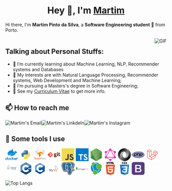 
<h1 align="center"> Hey 👋, I'm <a href="https://motapinto.github.io/">Martim </a></h1>

Hi there, I'm **Martim Pinto da Silva**, a **Software Engineering student** 🚀 from Porto. 
</br>
</br>
<img align="right" alt="GIF" src="https://i.pinimg.com/originals/e4/26/70/e426702edf874b181aced1e2fa5c6cde.gif" />
## Talking about Personal Stuffs:
- 🌱 I’m currently learning about Machine Learning, NLP, Recommender systems and Databases
- 🤔 My interests are with Natural Language Processing, Recommender systems, Web Development and Machine Learning;
- 💼 I’m pursuing a Masters's degree in Software Engineering;
- 📝 See my [Curriculum Vitae](https://drive.google.com/file/d/1abgUGNIbx0OfUkuogAy0CsI5StcA-sDa/view?usp=sharing) to get more info.

## 📫 How to reach me 
<a href="mailto:martimpintodasilva@gmail.com">
  <img align="left" alt="Martim's Email" height="40" src="https://i.imgur.com/MpHzeb6.png" />
</a>
<a href="https://www.linkedin.com/in/martim-pinto-da-silva-543a01183/">
  <img align="left" alt="Martim's LinkdeIn" height="40" src="https://i.imgur.com/KdLlbBV.png" />
</a>
<a href="https://www.instagram.com/martim_ps/">
  <img align="left" alt="Martim's Instagram" height="40" src="https://i.imgur.com/Nkq9zwN.png" />
</a>
<br/>

## 🚀 Some tools I use  

 <code><img height="40" src="https://raw.githubusercontent.com/github/explore/80688e429a7d4ef2fca1e82350fe8e3517d3494d/topics/docker/docker.png"></code>
 <code><img height="40" src="https://raw.githubusercontent.com/github/explore/80688e429a7d4ef2fca1e82350fe8e3517d3494d/topics/python/python.png"></code>
 <code><img height="40" src="https://raw.githubusercontent.com/github/explore/80688e429a7d4ef2fca1e82350fe8e3517d3494d/topics/tensorflow/tensorflow.png"></code>
 <code><img height="40" src="https://raw.githubusercontent.com/github/explore/80688e429a7d4ef2fca1e82350fe8e3517d3494d/topics/git/git.png"></code>
 <code><img height="40" src="https://raw.githubusercontent.com/github/explore/80688e429a7d4ef2fca1e82350fe8e3517d3494d/topics/javascript/javascript.png"></code>
 <code><img height="40" src="https://raw.githubusercontent.com/github/explore/80688e429a7d4ef2fca1e82350fe8e3517d3494d/topics/typescript/typescript.png"></code>
 <code><img height="40" src="https://raw.githubusercontent.com/github/explore/80688e429a7d4ef2fca1e82350fe8e3517d3494d/topics/nodejs/nodejs.png"></code>
 <code><img height="40" src="https://raw.githubusercontent.com/github/explore/80688e429a7d4ef2fca1e82350fe8e3517d3494d/topics/graphql/graphql.png"></code>
 <code><img height="40" src="https://raw.githubusercontent.com/github/explore/80688e429a7d4ef2fca1e82350fe8e3517d3494d/topics/json/json.png"></code>
 <code><img height="40" src="https://raw.githubusercontent.com/github/explore/80688e429a7d4ef2fca1e82350fe8e3517d3494d/topics/php/php.png"></code>
 <code><img height="40" src="https://raw.githubusercontent.com/github/explore/80688e429a7d4ef2fca1e82350fe8e3517d3494d/topics/laravel/laravel.png"></code>
  </br>
 <code><img height="40" src="https://raw.githubusercontent.com/github/explore/80688e429a7d4ef2fca1e82350fe8e3517d3494d/topics/java/java.png"></code>
 <code><img height="40" src="https://raw.githubusercontent.com/github/explore/80688e429a7d4ef2fca1e82350fe8e3517d3494d/topics/cpp/cpp.png"></code>
 <code><img height="40" src="https://raw.githubusercontent.com/github/explore/80688e429a7d4ef2fca1e82350fe8e3517d3494d/topics/c/c.png"></code>
 <code><img height="40" src="https://raw.githubusercontent.com/github/explore/80688e429a7d4ef2fca1e82350fe8e3517d3494d/topics/mysql/mysql.png"></code>
 <code><img height="40" src="https://raw.githubusercontent.com/github/explore/80688e429a7d4ef2fca1e82350fe8e3517d3494d/topics/postgresql/postgresql.png"></code>
 <code><img height="40" src="https://raw.githubusercontent.com/github/explore/80688e429a7d4ef2fca1e82350fe8e3517d3494d/topics/mongodb/mongodb.png"></code>
 <code><img height="40" src="https://raw.githubusercontent.com/github/explore/3eef11bc4653f26a145723abcdf7a97d831a394e/topics/neo4j/neo4j.png"></code>
 <code><img height="40" src="https://raw.githubusercontent.com/github/explore/80688e429a7d4ef2fca1e82350fe8e3517d3494d/topics/html/html.png"></code>
 <code><img height="40" src="https://raw.githubusercontent.com/github/explore/80688e429a7d4ef2fca1e82350fe8e3517d3494d/topics/css/css.png"></code>
 <code><img height="40" src="https://raw.githubusercontent.com/github/explore/80688e429a7d4ef2fca1e82350fe8e3517d3494d/topics/bootstrap/bootstrap.png"></code>

![Top Langs](https://github-readme-stats.vercel.app/api/top-langs/?username=motapinto&layout=compact&hide=glsl&langs_count=10&title_color=9CC3D5FF&text_color=FFD662FF&theme=onedark&include_all_commits=true&custom_title=Most+Used+Languages&card_width=450)
